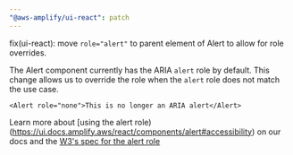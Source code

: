```yaml
---
"@aws-amplify/ui-react": patch
---
```


fix(ui-react): move `role="alert"` to parent element of Alert to allow for role overrides.

The Alert component currently has the ARIA `alert` role by default. This change allows us to override the role when the `alert` role does not match the use case.
```
<Alert role="none">This is no longer an ARIA alert</Alert>
```
Learn more about [using the alert role)(https://ui.docs.amplify.aws/react/components/alert#accessibility) on our docs and the [W3's spec for the alert role](https://w3c.github.io/aria/#alert)
